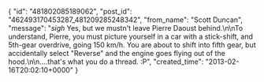  {
   "id": "481802085189062",
   "post_id": "462493170453287_481209285248342",
   "from_name": "Scott Duncan",
   "message": "*sigh* Yes, but we mustn't leave Pierre Daoust behind.\n\nTo understand, Pierre, you must picture yourself in a car with a stick-shift, and 5th-gear overdrive, going 150 km/h. You are about to shift into fifth gear, but accidentally select \"Reverse\" and the engine goes flying out of the hood.\n\n....that's what you do a thread. :P",
   "created_time": "2013-02-16T20:02:10+0000"
 }
